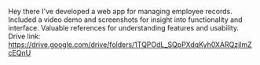 Hey there I've developed a web app for managing employee records. Included a video demo and screenshots for insight into functionality and interface. Valuable references for understanding features and usability. Drive link: https://drive.google.com/drive/folders/1TQPOdL_SQpPXdqKyh0XARQzjlmZcEQnU
